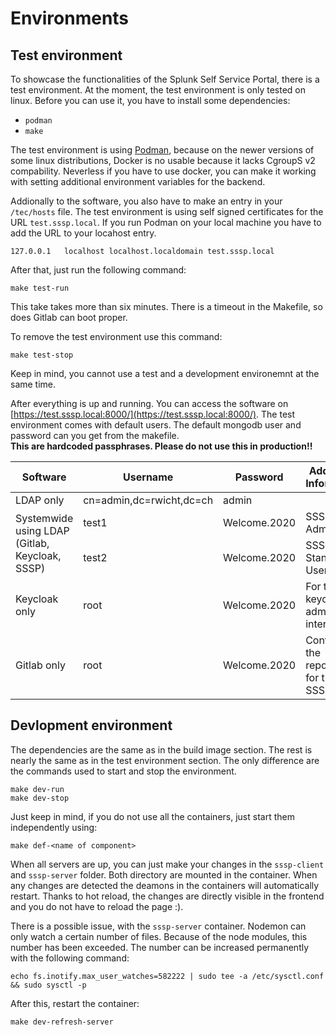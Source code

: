 # Environments

## Test environment

To showcase the functionalities of the Splunk Self Service Portal, there is a test environment. At the moment, the test environment is only tested on linux. Before you can use it, you have to install some dependencies:

- `podman`
- `make`

The test environment is using [Podman](https://podman.io/), because on the newer versions of some linux distributions, Docker is no usable because it lacks CgroupS v2 compability. Neverless if you have to use docker, you can make it working with setting additional environment variables for the backend.

Addionally to the software, you also have to make an entry in your `/tec/hosts` file. The test environment is using self signed certificates for the URL `test.sssp.local`. If you run Podman on your local machine you have to add the URL to your locahost entry.

```
127.0.0.1   localhost localhost.localdomain test.sssp.local
```

After that, just run the following command:

```
make test-run
```

This take takes more than six minutes. There is a timeout in the Makefile, so does Gitlab can boot proper.

To remove the test environment use this command:

```
make test-stop
```

Keep in mind, you cannot use a test and a development environemnt at the same time.

After everything is up and running. You can access the software on [https://test.sssp.local:8000/](https://test.sssp.local:8000/). The test environment comes with default users. The default mongodb user and password can you get from the makefile. \
**This are hardcoded passphrases. Please do not use this in production!!**

<html>
<table>
    <thead>
        <tr>
            <th>Software</th>
            <th>Username</th>
            <th>Password</th>
            <th>Additional Information</th>
        </tr>
    </thead>
    <tbody>
        <tr>
            <td>LDAP only</td>
            <td>cn=admin,dc=rwicht,dc=ch</td>
            <td>admin</td>
            <td></td>
        </tr>
        <tr>
            <td rowspan=2>Systemwide using LDAP (Gitlab, Keycloak, SSSP)
            <td>test1</td>
            <td>Welcome.2020</td>
            <td>SSSP Admin User</td>
        </tr>
        <tr>
            <td>test2</td>
            <td>Welcome.2020</td>
            <td>SSSP Standard User</td>
        </tr>
        <tr>
            <td>Keycloak only</td>
            <td>root</td>
            <td>Welcome.2020</td>
            <td>For the keycloak admin interface</td>
        </tr>
        <tr>
            <td>Gitlab only</td>
            <td>root</td>
            <td>Welcome.2020</td>
            <td>Contains the repositories for the SSSP</td>
        </tr>
    </tbody>
</table>
</html>

## Devlopment environment

The dependencies are the same as in the build image section. The rest is nearly the same as in the test environment section. The only difference are the commands used to start and stop the environment. 

```
make dev-run
make dev-stop
```

Just keep in mind, if you do not use all the containers, just start them independently using:

```
make def-<name of component>
```

When all servers are up, you can just make your changes in the `sssp-client` and `sssp-server` folder. Both directory are mounted in the container. When any changes are detected the deamons in the containers will automatically restart. Thanks to hot reload, the changes are directly visible in the frontend and you do not have to reload the page :).

There is a possible issue, with the `sssp-server` container. Nodemon can only watch a certain number of files. Because of the node modules, this number has been exceeded. The number can be increased permanently with the following command:

```
echo fs.inotify.max_user_watches=582222 | sudo tee -a /etc/sysctl.conf && sudo sysctl -p
```

After this, restart the container:

```
make dev-refresh-server
```

